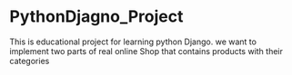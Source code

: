 # PythonDjagno_Project
This is educational project for learning python Django. we want to implement two parts of real online Shop that contains products with their categories

